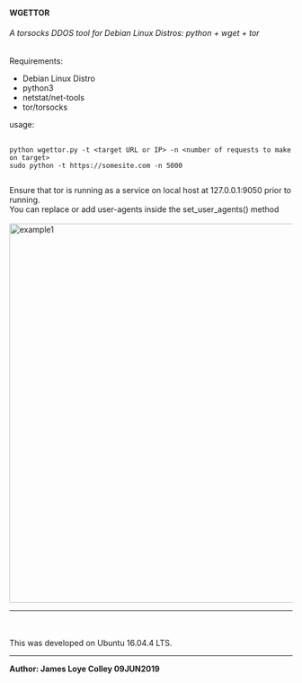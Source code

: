 #### WGETTOR

###### A torsocks DDOS tool for Debian Linux Distros:   python + wget + tor

Requirements:
 <ul>
  <li>Debian Linux Distro</li>
  <li>python3</li>
  <li>netstat/net-tools</li>
  <li>tor/torsocks</li>
</ul>

usage:
<pre>
  <code>
python wgettor.py -t &lt;target URL or IP&gt; -n &lt;number of requests to make on target&gt;
sudo python -t https://somesite.com -n 5000
  </code>
</pre>

Ensure that tor is running as a service on local host at 127.0.0.1:9050
prior to running.
<br>
You can replace or add user-agents inside the set_user_agents() method
<br><br>
<img src="https://github.com/rootVIII/wgettor/blob/master/web_server_log_screenshot.png" alt="example1" height="675" width="950"><hr>
<br><br>
This was developed on Ubuntu 16.04.4 LTS.
<hr>
<b>Author: James Loye Colley  09JUN2019</b>
